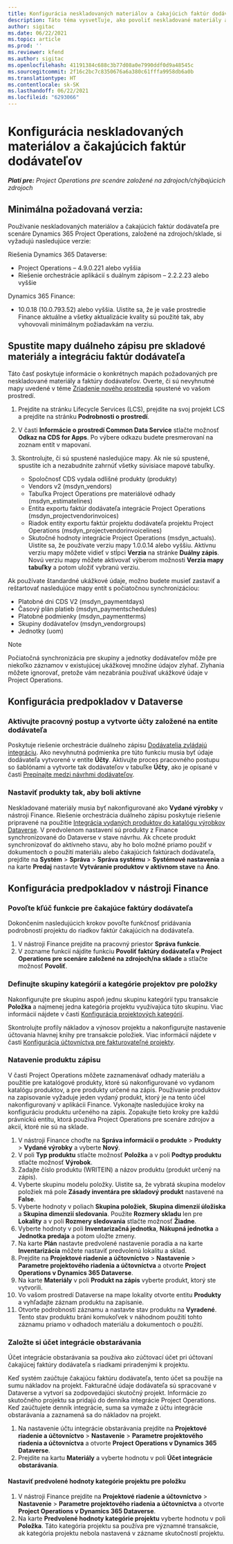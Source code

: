 ```yaml
---
title: Konfigurácia neskladovaných materiálov a čakajúcich faktúr dodávateľov
description: Táto téma vysvetľuje, ako povoliť neskladované materiály a čakajúce faktúry dodávateľa.
author: sigitac
ms.date: 06/22/2021
ms.topic: article
ms.prod: ''
ms.reviewer: kfend
ms.author: sigitac
ms.openlocfilehash: 41191384c688c3b77d08a0e7990ddf0d9a48545c
ms.sourcegitcommit: 2f16c2bc7c8350676a6a380c61fffa9958db6a0b
ms.translationtype: HT
ms.contentlocale: sk-SK
ms.lasthandoff: 06/22/2021
ms.locfileid: "6293066"
---
```

# <a name="configure-non-stocked-materials-and-pending-vendor-invoices"></a>Konfigurácia neskladovaných materiálov a čakajúcich faktúr dodávateľov

_**Platí pre:** Project Operations pre scenáre založené na zdrojoch/chýbajúcich zdrojoch_

## <a name="minimum-version-requirement"></a>Minimálna požadovaná verzia:

Používanie neskladovaných materiálov a čakajúcich faktúr dodávateľa pre scenáre Dynamics 365 Project Operations, založené na zdrojoch/sklade, si vyžadujú nasledujúce verzie:

Riešenia Dynamics 365 Dataverse:

- Project Operations – 4.9.0.221 alebo vyššia
- Riešenie orchestrácie aplikácií s duálnym zápisom – 2.2.2.23 alebo vyššie

Dynamics 365 Finance:
- 10.0.18 (10.0.793.52) alebo vyššia. Uistite sa, že je vaše prostredie Finance aktuálne a všetky aktualizácie kvality sú použité tak, aby vyhovovali minimálnym požiadavkám na verziu.

## <a name="run-dual-write-maps-for-non-stocked-materials-and-vendor-invoice-integration"></a>Spustite mapy duálneho zápisu pre skladové materiály a integráciu faktúr dodávateľa

Táto časť poskytuje informácie o konkrétnych mapách požadovaných pre neskladované materiály a faktúry dodávateľov. Overte, či sú nevyhnutné mapy uvedené v téme [Zriadenie nového prostredia](../environment/resource-provision-new-environment.md#run-project-operations-dual-write-maps) spustené vo vašom prostredí.

1. Prejdite na stránku Lifecycle Services (LCS), prejdite na svoj projekt LCS a prejdite na stránku **Podrobnosti o prostredí**.
2. V časti **Informácie o prostredí Common Data Service** stlačte možnosť **Odkaz na CDS for Apps**. Po výbere odkazu budete presmerovaní na zoznam entít v mapovaní.
3. Skontrolujte, či sú spustené nasledujúce mapy. Ak nie sú spustené, spustite ich a nezabudnite zahrnúť všetky súvisiace mapové tabuľky.

    - Spoločnosť CDS vydala odlišné produkty (produkty)
    - Vendors v2 (msdyn_vendors)
    - Tabuľka Project Operations pre materiálové odhady (msdyn_estimatelines)
    - Entita exportu faktúr dodávateľa integrácie Project Operations (msdyn_projectvendorinvoices)
    - Riadok entity exportu faktúr projektu dodávateľa projektu Project Operations (msdyn_projectvendorinvoicelines)
    - Skutočné hodnoty integrácie Project Operations (msdyn_actuals). Uistite sa, že používate verziu mapy 1.0.0.14 alebo vyššiu. Aktívnu verziu mapy môžete vidieť v stĺpci **Verzia** na stránke **Duálny zápis**. Novú verziu mapy môžete aktivovať výberom možnosti **Verzia mapy tabuľky** a potom uložiť vybranú verziu.

Ak používate štandardné ukážkové údaje, možno budete musieť zastaviť a reštartovať nasledujúce mapy entít s počiatočnou synchronizáciou:
  - Platobné dni CDS V2 (msdyn_paymentdays)
  - Časový plán platieb (msdyn_paymentschedules)
  - Platobné podmienky (msdyn_paymentterms)
  - Skupiny dodávateľov (msdyn_vendorgroups)
  - Jednotky (uom)

> [!NOTE]
> Počiatočná synchronizácia pre skupiny a jednotky dodávateľov môže pre niekoľko záznamov v existujúcej ukážkovej množine údajov zlyhať. Zlyhania môžete ignorovať, pretože vám nezabránia používať ukážkové údaje v Project Operations.

## <a name="configure-prerequisites-in-dataverse"></a>Konfigurácia predpokladov v Dataverse

### <a name="activate-workflow-to-create-accounts-based-on-vendor-entity"></a>Aktivujte pracovný postup a vytvorte účty založené na entite dodávateľa

Poskytuje riešenie orchestrácie duálneho zápisu [Dodávatelia zvládajú integráciu](/dynamics365/fin-ops-core/dev-itpro/data-entities/dual-write/vendor-mapping). Ako nevyhnutná podmienka pre túto funkciu musia byť údaje dodávateľa vytvorené v entite **Účty**. Aktivujte proces pracovného postupu so šablónami a vytvorte tak dodávateľov v tabuľke **Účty**, ako je opísané v časti [Prepínajte medzi návrhmi dodávateľov](/dynamics365/fin-ops-core/dev-itpro/data-entities/dual-write/vendor-switch).

### <a name="set-products-to-be-created-as-active"></a>Nastaviť produkty tak, aby boli aktívne

Neskladované materiály musia byť nakonfigurované ako **Vydané výrobky** v nástroji Finance. Riešenie orchestrácia duálneho zápisu poskytuje riešenie pripravené na použitie [Integrácia vydaných produktov do katalógu výrobkov Dataverse](/dynamics365/fin-ops-core/dev-itpro/data-entities/dual-write/product-mapping). V predvolenom nastavení sú produkty z Finance synchronizované do Dataverse v stave návrhu. Ak chcete produkt synchronizovať do aktívneho stavu, aby ho bolo možné priamo použiť v dokumentoch o použití materiálu alebo čakajúcich faktúrach dodávateľa, prejdite na **Systém** > **Správa** > **Správa systému** > **Systémové nastavenia** a na karte **Predaj** nastavte **Vytváranie produktov v aktívnom stave** na **Áno**.

## <a name="configure-prerequisites-in-finance"></a>Konfigurácia predpokladov v nástroji Finance

### <a name="enable-the-feature-key-for-pending-vendor-invoices"></a>Povoľte kľúč funkcie pre čakajúce faktúry dodávateľa

Dokončením nasledujúcich krokov povoľte funkčnosť pridávania podrobností projektu do riadkov faktúr čakajúcich na dodávateľa.

1. V nástroji Finance prejdite na pracovný priestor **Správa funkcie**.
2. V zozname funkcií nájdite funkciu **Povoliť faktúry dodávateľa v Project Operations pre scenáre založené na zdrojoch/na sklade** a stlačte možnosť **Povoliť**.

### <a name="define-category-groups-and-project-categories-for-items"></a>Definujte skupiny kategórií a kategórie projektov pre položky

Nakonfigurujte pre skupinu aspoň jednu skupinu kategórií typu transakcie **Položka** a najmenej jedna kategória projektu využívajúca túto skupinu. Viac informácií nájdete v časti [Konfigurácia projektových kategórií](../project-accounting/configure-project-categories.md#category-groups).

Skontrolujte profily nákladov a výnosov projektu a nakonfigurujte nastavenie účtovania hlavnej knihy pre transakcie položiek. Viac informácií nájdete v časti [Konfigurácia účtovníctva pre fakturovateľné projekty](../project-accounting/configure-accounting-billable-projects.md).

### <a name="set-up-a-write-in-product"></a>Natavenie produktu zápisu

V časti Project Operations môžete zaznamenávať odhady materiálu a použitie pre katalógové produkty, ktoré sú nakonfigurované vo vydanom katalógu produktov, a pre produkty určené na zápis. Používanie produktov na zapisovanie vyžaduje jeden vydaný produkt, ktorý je na tento účel nakonfigurovaný v aplikácii Finance. Vykonajte nasledujúce kroky na konfiguráciu produktu určeného na zápis. Zopakujte tieto kroky pre každú právnickú entitu, ktorá používa Project Operations pre scenáre zdrojov a akcií, ktoré nie sú na sklade.

1. V nástroji Finance choďte na **Správa informácií o produkte** > **Produkty** > **Vydané výrobky** a vyberte **Nový**.
2. V poli **Typ produktu** stlačte možnosť **Položka** a v poli **Podtyp produktu** stlačte možnosť **Výrobok**.
3. Zadajte číslo produktu (WRITEIN) a názov produktu (produkt určený na zápis).
4. Vyberte skupinu modelu položky. Uistite sa, že vybratá skupina modelov položiek má pole **Zásady inventára pre skladový produkt** nastavené na **False**.
5. Vyberte hodnoty v poliach **Skupina položiek**, **Skupina dimenzií úložiska** a **Skupina dimenzií sledovania**. Použite **Rozmery skladu** len pre **Lokality** a v poli **Rozmery sledovania** stlačte možnosť **Žiadne**.
6. Vyberte hodnoty v poli **Inventarizačná jednotka**, **Nákupná jednotka** a **Jednotka predaja** a potom uložte zmeny.
7. Na karte **Plán** nastavte predvolené nastavenie poradia a na karte **Inventarizácia** môžete nastaviť predvolenú lokalitu a sklad.
8. Prejdite na **Projektové riadenie a účtovníctvo** > **Nastavenie** > **Parametre projektového riadenia a účtovníctva** a otvorte **Project Operations v Dynamics 365 Dataverse**. 
9. Na karte **Materiály** v poli **Produkt na zápis** vyberte produkt, ktorý ste vytvorili.
10. Vo vašom prostredí Dataverse na mape lokality otvorte entitu **Produkty** a vyhľadajte záznam produktu na zapísanie. 
11. Otvorte podrobnosti záznamu a nastavte stav produktu na **Vyradené**. Tento stav produktu bráni komukoľvek v náhodnom použití tohto záznamu priamo v odhadoch materiálu a dokumentoch o použití.

### <a name="set-up-a-procurement-integration-account"></a>Založte si účet integrácie obstarávania

Účet integrácie obstarávania sa používa ako zúčtovací účet pri účtovaní čakajúcej faktúry dodávateľa s riadkami priradenými k projektu.

Keď systém zaúčtuje čakajúcu faktúru dodávateľa, tento účet sa použije na sumu nákladov na projekt. Fakturačné údaje dodávateľa sú spracované v Dataverse a vytvorí sa zodpovedajúci skutočný projekt. Informácie zo skutočného projektu sa pridajú do denníka integrácie Project Operations. Keď zaúčtujete denník integrácie, suma sa vymaže z účtu integrácie obstarávania a zaznamená sa do nákladov na projekt.

1. Na nastavenie účtu integrácie obstarávania prejdite na **Projektové riadenie a účtovníctvo** > **Nastavenie** > **Parametre projektového riadenia a účtovníctva** a otvorte **Project Operations v Dynamics 365 Dataverse**. 
2. Prejdite na kartu **Materiály** a vyberte hodnotu v poli **Účet integrácie obstarávania**.

#### <a name="set-up-project-category-defaults-for-an-item"></a>Nastaviť predvolené hodnoty kategórie projektu pre položku

1. V nástroji Finance prejdite na **Projektové riadenie a účtovníctvo** > **Nastavenie** > **Parametre projektového riadenia a účtovníctva** a otvorte **Project Operations v Dynamics 365 Dataverse**. 
2. Na karte **Predvolené hodnoty kategórie projektu** vyberte hodnotu v poli **Položka**. Táto kategória projektu sa používa pre významné transakcie, ak kategória projektu nebola nastavená v zázname skutočností projektu.
